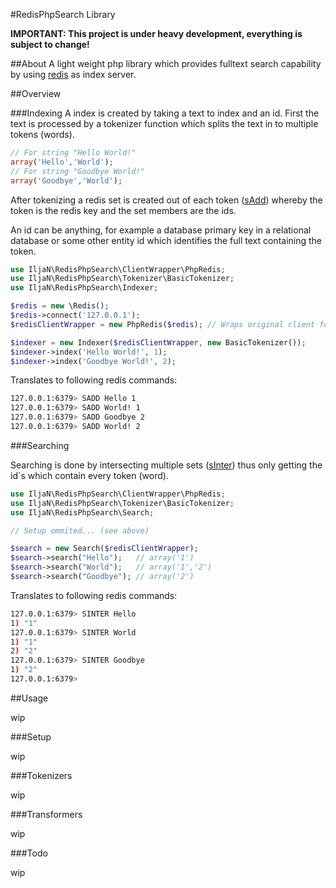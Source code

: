 #RedisPhpSearch Library

**IMPORTANT: This project is under heavy development, everything is subject to change!**

##About
A light weight php library which provides fulltext search capability
by using [redis](http://redis.io) as index server.

##Overview

###Indexing
A index is created by taking a text to index and an id. First the text is processed by a tokenizer function which
splits the text in to multiple tokens (words).

```php
// For string "Hello World!"
array('Hello','World'); 
// For string "Goodbye World!"
array('Goodbye','World'); 
```
After tokenizing a redis set is created out of each token ([sAdd](http://redis.io/commands/sadd)) whereby the token is the redis key and the set members are the ids. 

An id can be anything, for example a database primary key in a relational database or some other entity id
which identifies the full text containing the token.

```php
use IljaN\RedisPhpSearch\ClientWrapper\PhpRedis;
use IljaN\RedisPhpSearch\Tokenizer\BasicTokenizer;
use IljaN\RedisPhpSearch\Indexer;

$redis = new \Redis();
$redis->connect('127.0.0.1');
$redisClientWrapper = new PhpRedis($redis); // Wraps original client for portability

$indexer = new Indexer($redisClientWrapper, new BasicTokenizer());
$indexer->index('Hello World!', 1);
$indexer->index('Goodbye World!', 2);
```
Translates to following redis commands:
```bash
127.0.0.1:6379> SADD Hello 1
127.0.0.1:6379> SADD World! 1
127.0.0.1:6379> SADD Goodbye 2
127.0.0.1:6379> SADD World! 2
```

###Searching

Searching is done by intersecting multiple sets ([sInter](http://redis.io/commands/sinter)) thus only getting the id`s which contain every token (word).
```php
use IljaN\RedisPhpSearch\ClientWrapper\PhpRedis;
use IljaN\RedisPhpSearch\Tokenizer\BasicTokenizer;
use IljaN\RedisPhpSearch\Search;

// Setup ommited... (see above)

$search = new Search($redisClientWrapper);
$search->search("Hello");   // array('1')
$search->search("World");   // array('1','2')
$search->search("Goodbye"); // array('2')
```
Translates to following redis commands:

```bash
127.0.0.1:6379> SINTER Hello
1) "1"
127.0.0.1:6379> SINTER World
1) "1"
2) "2"
127.0.0.1:6379> SINTER Goodbye
1) "2"
127.0.0.1:6379> 
```
##Usage

wip

###Setup

wip

###Tokenizers

wip

###Transformers

wip

###Todo

wip

















